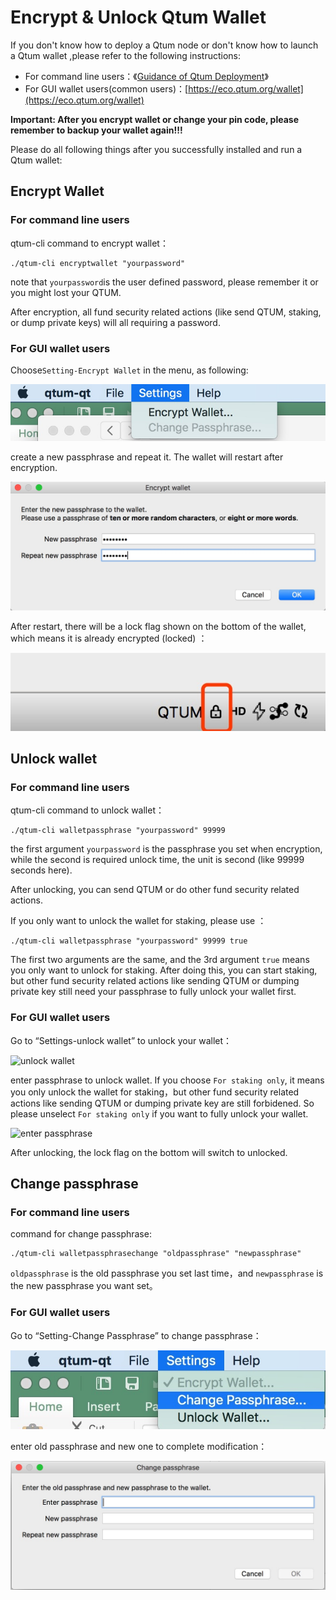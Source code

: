 # Encrypt & Unlock Qtum Wallet

If you don't know how to deploy a Qtum node or don't know how to launch a Qtum wallet ,please refer to the following instructions:

* For command line users：《[Guidance of Qtum Deployment](../Guidance-of-Qtum-Deployment-and-RPC-Settings.md)》
* For GUI wallet users(common users)：[https://eco.qtum.org/wallet](https://eco.qtum.org/wallet)

**Important: After you encrypt wallet or change your pin code, please remember to backup your wallet again!!!**

Please do all following things after you successfully installed and run a Qtum wallet: 

## Encrypt Wallet

### For command line users

qtum-cli command to encrypt wallet：

```
./qtum-cli encryptwallet "yourpassword"
```

note that `yourpassword`is the user defined password, please remember it or you might lost your QTUM.

After encryption, all fund security related actions (like send QTUM, staking, or dump private keys) will all requiring a password. 

### For GUI wallet users

Choose`Setting-Encrypt Wallet` in the menu, as following:

![choose encrypt](choose-encrypt.jpeg)

create a new passphrase and repeat it. The wallet will restart after encryption.

![enter password](enter-password.jpeg)

After restart, there will be a lock flag shown on the bottom of the wallet, which means it is already encrypted (locked) ：

![wallet locked](wallet-locked.jpeg)

## Unlock wallet

### For command line users

qtum-cli command to unlock wallet：

```
./qtum-cli walletpassphrase "yourpassword" 99999
```

the first argument `yourpassword` is the passphrase you set when encryption, while the second is required unlock time, the unit is second (like 99999 seconds here).

After unlocking, you can send QTUM or do other fund security related actions.

If you only want to unlock the wallet for staking, please use ：

```
./qtum-cli walletpassphrase "yourpassword" 99999 true
```

The first two arguments are the same, and the 3rd argument `true` means you only want to unlock for staking. After doing this, you can start staking, but other fund security related actions like sending QTUM or dumping private key still need your passphrase to fully unlock your wallet first. 

### For GUI wallet users

Go to “Settings-unlock wallet” to unlock your wallet：

![unlock wallet](https://s.qtum.site/uploads/c0fbf6583794c8ecb91532dbeec4f9c7.jpeg)

enter passphrase to unlock wallet. If you choose `For staking only`, it means you only unlock the wallet for staking，but other fund security related actions like sending QTUM or dumping private key are still forbidened. So please unselect `For staking only` if you want to fully unlock your wallet.

![enter passphrase](https://s.qtum.site/uploads/65996de583f1e099360cbbbbdbba48d8.jpeg)

After unlocking, the lock flag on the bottom will switch to unlocked.

## Change passphrase

### For command line users

command for change passphrase:

```
./qtum-cli walletpassphrasechange "oldpassphrase" "newpassphrase"
```

`oldpassphrase` is the old passphrase you set last time，and `newpassphrase` is the new passphrase you want set。

### For GUI wallet users

Go to “Setting-Change Passphrase” to change passphrase：

![click change passphrase](click-changepass.jpeg)

enter old passphrase and new one to complete modification：

![change passphrase](enter-new-password.jpeg)
